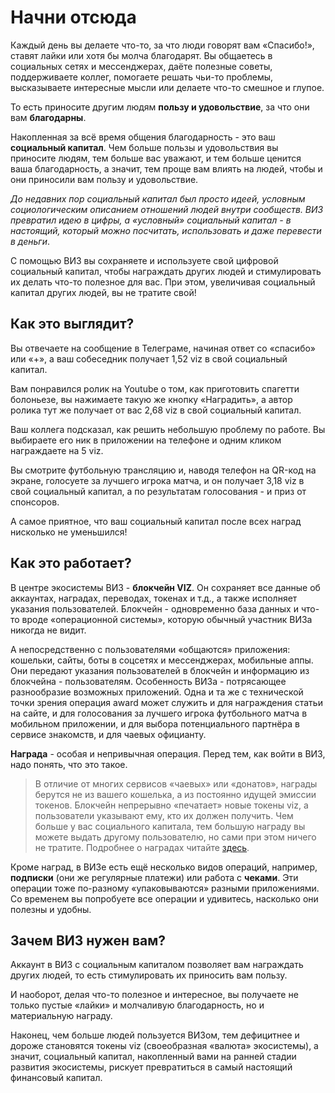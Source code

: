 # Начни отсюда

Каждый день вы делаете что-то, за что люди говорят вам «Спасибо!», ставят лайки или хотя бы молча благодарят. Вы общаетесь в социальных сетях и мессенджерах, даёте полезные советы, поддерживаете коллег, помогаете решать чьи-то проблемы, высказываете интересные мысли или делаете что-то смешное и глупое.

То есть приносите другим людям **пользу и удовольствие**, за что они вам **благодарны**.

Накопленная за всё время общения благодарность - это ваш **социальный капитал**. Чем больше пользы и удовольствия вы приносите людям, тем больше вас уважают, и тем больше ценится ваша благодарность, а значит, тем проще вам влиять на людей, чтобы и они приносили вам пользу и удовольствие.

_До недавних пор социальный капитал был просто идеей, условным социологическим описанием отношений людей внутри сообществ. ВИЗ превратил идею в цифры, а «условный» социальный капитал - в настоящий, который можно посчитать, использовать и даже перевести в деньги_.

С помощью ВИЗ вы сохраняете и используете свой цифровой социальный капитал, чтобы награждать других людей и стимулировать их делать что-то полезное для вас. При этом, увеличивая социальный капитал других людей, вы не тратите свой!

## Как это выглядит?

Вы отвечаете на сообщение в Телеграме, начиная ответ со «спасибо» или «+», а ваш собеседник получает 1,52 viz в свой социальный капитал.

Вам понравился ролик на Youtube о том, как приготовить спагетти болоньезе, вы нажимаете такую же кнопку «Наградить», а автор ролика тут же получает от вас 2,68 viz в свой социальный капитал.

Ваш коллега подсказал, как решить небольшую проблему по работе. Вы выбираете его ник в приложении на телефоне и одним кликом награждаете на 5 viz.

Вы смотрите футбольную трансляцию и, наводя телефон на QR-код на экране, голосуете за лучшего игрока матча, и он получает 3,18 viz в свой социальный капитал, а по результатам голосования - и приз от спонсоров.

А самое приятное, что ваш социальный капитал после всех наград нисколько не уменьшился!

## Как это работает?

В центре экосистемы ВИЗ - **блокчейн VIZ**. Он сохраняет все данные об аккаунтах, наградах, переводах, токенах и т.д., а также исполняет указания пользователей. Блокчейн - одновременно база данных и что-то вроде «операционной системы», которую обычный участник ВИЗа никогда не видит.

А непосредственно с пользователями «общаются» приложения: кошельки, сайты, боты в соцсетях и мессенджерах, мобильные аппы. Они передают указания пользователей в блокчейн и информацию из блокчейна - пользователям. Особенность ВИЗа - потрясающее разнообразие возможных приложений. Одна и та же с технической точки зрения операция award может служить и для награждения статьи на сайте, и для голосования за лучшего игрока футбольного матча в мобильном приложении, и для выбора потенциального партнёра в сервисе знакомств, и для чаевых официанту.

**Награда** - особая и непривычная операция. Перед тем, как войти в ВИЗ, надо понять, что это такое.

> В отличие от многих сервисов «чаевых» или «донатов», награды берутся не из вашего кошелька, а из постоянно идущей эмиссии токенов. Блокчейн непрерывно «печатает» новые токены viz, а пользователи указывают ему, кто их должен получить. Чем больше у вас социального капитала, тем большую награду вы можете выдать другому пользователю, но сами при этом ничего не тратите. Подробнее о наградах читайте [здесь](https://wiki.viz.media/users/basics#nagrada).

Кроме наград, в ВИЗе есть ещё несколько видов операций, например, **подписки** \(они же регулярные платежи\) или работа с **чеками**. Эти операции тоже по-разному «упаковываются» разными приложениями. Со временем вы попробуете все операции и удивитесь, насколько они полезны и удобны.

## Зачем ВИЗ нужен вам?

Аккаунт в ВИЗ с социальным капиталом позволяет вам награждать других людей, то есть стимулировать их приносить вам пользу.

И наоборот, делая что-то полезное и интересное, вы получаете не только пустые «лайки» и молчаливую благодарность, но и материальную награду.

Наконец, чем больше людей пользуется ВИЗом, тем дефицитнее и дороже становятся токены viz \(своеобразная «валюта» экосистемы\), а значит, социальный капитал, накопленный вами на ранней стадии развития экосистемы, рискует превратиться в самый настоящий финансовый капитал.

